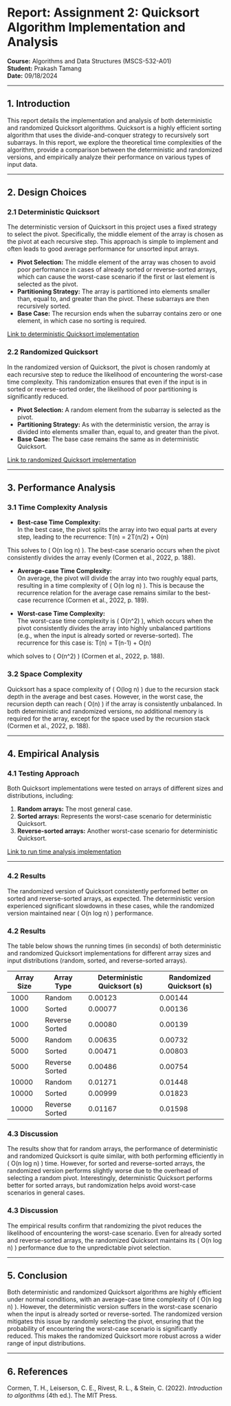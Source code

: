 # Report: Assignment 2: Quicksort Algorithm Implementation and Analysis

**Course:** Algorithms and Data Structures (MSCS-532-A01)  
**Student:** Prakash Tamang    
**Date:** 09/18/2024

---

## 1. Introduction
This report details the implementation and analysis of both deterministic and randomized Quicksort algorithms. Quicksort is a highly efficient sorting algorithm that uses the divide-and-conquer strategy to recursively sort subarrays. In this report, we explore the theoretical time complexities of the algorithm, provide a comparison between the deterministic and randomized versions, and empirically analyze their performance on various types of input data.

---

## 2. Design Choices

### 2.1 Deterministic Quicksort
The deterministic version of Quicksort in this project uses a fixed strategy to select the pivot. Specifically, the middle element of the array is chosen as the pivot at each recursive step. This approach is simple to implement and often leads to good average performance for unsorted input arrays. 

- **Pivot Selection:** The middle element of the array was chosen to avoid poor performance in cases of already sorted or reverse-sorted arrays, which can cause the worst-case scenario if the first or last element is selected as the pivot.
- **Partitioning Strategy:** The array is partitioned into elements smaller than, equal to, and greater than the pivot. These subarrays are then recursively sorted.
- **Base Case:** The recursion ends when the subarray contains zero or one element, in which case no sorting is required.

[Link to deterministic Quicksort implementation](./quicksort.py)

### 2.2 Randomized Quicksort
In the randomized version of Quicksort, the pivot is chosen randomly at each recursive step to reduce the likelihood of encountering the worst-case time complexity. This randomization ensures that even if the input is in sorted or reverse-sorted order, the likelihood of poor partitioning is significantly reduced.

- **Pivot Selection:** A random element from the subarray is selected as the pivot.
- **Partitioning Strategy:** As with the deterministic version, the array is divided into elements smaller than, equal to, and greater than the pivot.
- **Base Case:** The base case remains the same as in deterministic Quicksort.

[Link to randomized Quicksort implementation](./randomized_quicksort.py)

---

## 3. Performance Analysis

### 3.1 Time Complexity Analysis

- **Best-case Time Complexity:**  
  In the best case, the pivot splits the array into two equal parts at every step, leading to the recurrence:
  T(n) = 2T(n/2) + O(n)

This solves to \( O(n log n) \). The best-case scenario occurs when the pivot consistently divides the array evenly (Cormen et al., 2022, p. 188).

- **Average-case Time Complexity:**  
On average, the pivot will divide the array into two roughly equal parts, resulting in a time complexity of \( O(n log n) \). This is because the recurrence relation for the average case remains similar to the best-case recurrence (Cormen et al., 2022, p. 189).

- **Worst-case Time Complexity:**  
The worst-case time complexity is \( O(n^2) \), which occurs when the pivot consistently divides the array into highly unbalanced partitions (e.g., when the input is already sorted or reverse-sorted). The recurrence for this case is: T(n) = T(n-1) + O(n)

which solves to \( O(n^2) \) (Cormen et al., 2022, p. 188).

### 3.2 Space Complexity
Quicksort has a space complexity of \( O(log n) \) due to the recursion stack depth in the average and best cases. However, in the worst case, the recursion depth can reach \( O(n) \) if the array is consistently unbalanced. In both deterministic and randomized versions, no additional memory is required for the array, except for the space used by the recursion stack (Cormen et al., 2022, p. 188).

---

## 4. Empirical Analysis

### 4.1 Testing Approach
Both Quicksort implementations were tested on arrays of different sizes and distributions, including:
1. **Random arrays:** The most general case.
2. **Sorted arrays:** Represents the worst-case scenario for deterministic Quicksort.
3. **Reverse-sorted arrays:** Another worst-case scenario for deterministic Quicksort.

[Link to run time analysis implementation](./compare_quicksort.py)

---

### 4.2 Results
The randomized version of Quicksort consistently performed better on sorted and reverse-sorted arrays, as expected. The deterministic version experienced significant slowdowns in these cases, while the randomized version maintained near \( O(n log n) \) performance.

### 4.2 Results
The table below shows the running times (in seconds) of both deterministic and randomized Quicksort implementations for different array sizes and input distributions (random, sorted, and reverse-sorted arrays).

| Array Size | Array Type       | Deterministic Quicksort (s) | Randomized Quicksort (s) |
|------------|------------------|-----------------------------|--------------------------|
| 1000       | Random           | 0.00123                     | 0.00144                  |
| 1000       | Sorted           | 0.00077                     | 0.00136                  |
| 1000       | Reverse Sorted   | 0.00080                     | 0.00139                  |
| 5000       | Random           | 0.00635                     | 0.00732                  |
| 5000       | Sorted           | 0.00471                     | 0.00803                  |
| 5000       | Reverse Sorted   | 0.00486                     | 0.00754                  |
| 10000      | Random           | 0.01271                     | 0.01448                  |
| 10000      | Sorted           | 0.00999                     | 0.01823                  |
| 10000      | Reverse Sorted   | 0.01167                     | 0.01598                  |

### 4.3 Discussion
The results show that for random arrays, the performance of deterministic and randomized Quicksort is quite similar, with both performing efficiently in \( O(n log n) \) time. However, for sorted and reverse-sorted arrays, the randomized version performs slightly worse due to the overhead of selecting a random pivot. Interestingly, deterministic Quicksort performs better for sorted arrays, but randomization helps avoid worst-case scenarios in general cases.

### 4.3 Discussion
The empirical results confirm that randomizing the pivot reduces the likelihood of encountering the worst-case scenario. Even for already sorted and reverse-sorted arrays, the randomized Quicksort maintains its \( O(n log n) \) performance due to the unpredictable pivot selection.

---

## 5. Conclusion

Both deterministic and randomized Quicksort algorithms are highly efficient under normal conditions, with an average-case time complexity of \( O(n log n) \). However, the deterministic version suffers in the worst-case scenario when the input is already sorted or reverse-sorted. The randomized version mitigates this issue by randomly selecting the pivot, ensuring that the probability of encountering the worst-case scenario is significantly reduced. This makes the randomized Quicksort more robust across a wider range of input distributions.

---

## 6. References

Cormen, T. H., Leiserson, C. E., Rivest, R. L., & Stein, C. (2022). *Introduction to algorithms* (4th ed.). The MIT Press.




